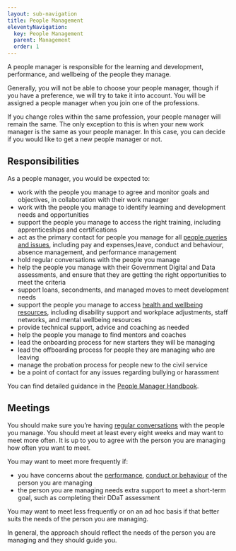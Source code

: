 ```yaml
---
layout: sub-navigation
title: People Management
eleventyNavigation:
  key: People Management
  parent: Management
  order: 1
---
```


A people manager is responsible for the learning and development, performance, and wellbeing of the people they manage.

Generally, you will not be able to choose your people manager, though if you have a preference, we will try to take it into account. You will be assigned a people manager when you join one of the professions.

If you change roles within the same profession, your people manager will remain the same. The only exception to this is when your new work manager is the same as your people manager. In this case, you can decide if you would like to get a new people manager or not.

## Responsibilities

As a people manager, you would be expected to:

- work with the people you manage to agree and monitor goals and objectives, in collaboration with their work manager
- work with the people you manage to identify learning and development needs and opportunities
- support the people you manage to access the right training, including apprenticeships and certifications
- act as the primary contact for people you manage for all [people queries and issues](https://intranet.justice.gov.uk/guidance/hr/), including pay and expenses,leave, conduct and behaviour, absence management, and performance management
- hold regular conversations with the people you manage
- help the people you manage with their Government Digital and Data assessments, and ensure that they are getting the right opportunities to meet the criteria
- support loans, secondments, and managed moves to meet development needs
- support the people you manage to access [health and wellbeing resources](https://intranet.justice.gov.uk/guidance/hr/support-and-wellbeing/), including disability support and workplace adjustments, staff networks, and mental wellbeing resources
- provide technical support, advice and coaching as needed
- help the people you manage to find mentors and coaches
- lead the onboarding process for new starters they will be managing
- lead the offboarding process for people they are managing who are leaving
- manage the probation process for people new to the civil service
- be a point of contact for any issues regarding bullying or harassment

You can find detailed guidance in the [People Manager Handbook](https://intranet.justice.gov.uk/guidance/hr/).

## Meetings

You should make sure you’re having [regular conversations](https://docs.google.com/document/d/1GNzN_ZJ1Ju4ac6HB3Py8mSh4PLkpL3OhEq1o5MnbvPg/edit#heading=h.uxbn3r5og6j4) with the people you manage. You should meet at least every eight weeks and may want to meet more often. It is up to you to agree with the person you are managing how often you want to meet.

You may want to meet more frequently if:

- you have concerns about the [performance](https://intranet.justice.gov.uk/guidance/hr/performance-management/), [conduct or behaviour](https://intranet.justice.gov.uk/guidance/hr/conduct-behaviour/) of the person you are managing
- the person you are managing needs extra support to meet a short-term goal, such as completing their DDaT assessment

You may want to meet less frequently or on an ad hoc basis if that better suits the needs of the person you are managing.

In general, the approach should reflect the needs of the person you are managing and they should guide you.
